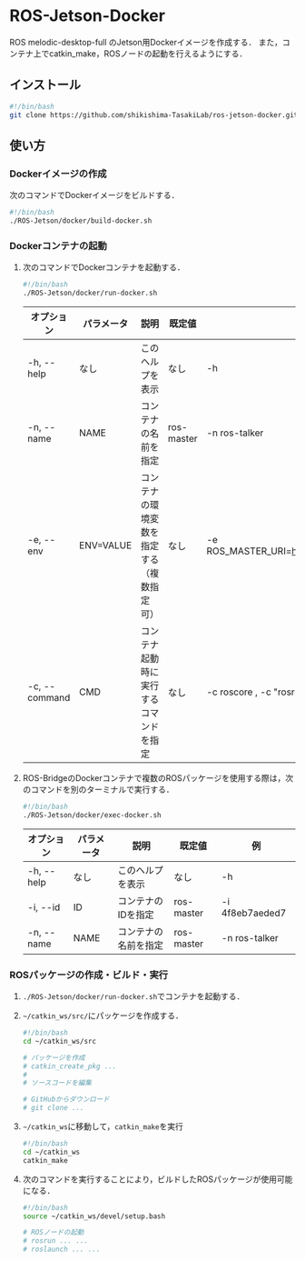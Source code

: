 # ROS-Jetson-Docker
ROS melodic-desktop-full のJetson用Dockerイメージを作成する．
また，コンテナ上でcatkin_make，ROSノードの起動を行えるようにする．

## インストール
```bash
#!/bin/bash
git clone https://github.com/shikishima-TasakiLab/ros-jetson-docker.git ROS-Jetson
```

## 使い方

### Dockerイメージの作成

次のコマンドでDockerイメージをビルドする．
```bash
#!/bin/bash
./ROS-Jetson/docker/build-docker.sh
```

### Dockerコンテナの起動

1. 次のコマンドでDockerコンテナを起動する．
    ```bash
    #!/bin/bash
    ./ROS-Jetson/docker/run-docker.sh
    ```
    |オプション   |パラメータ|説明                                      |既定値    |例                                         |
    |-------------|----------|------------------------------------------|----------|-------------------------------------------|
    |-h, --help   |なし      |このヘルプを表示                          |なし      |-h                                         |
    |-n, --name   |NAME      |コンテナの名前を指定                      |ros-master|-n ros-talker                              |
    |-e, --env    |ENV=VALUE |コンテナの環境変数を指定する（複数指定可）|なし      |-e ROS_MASTER_URI=http://192.168.2.10:11311|
    |-c, --command|CMD       |コンテナ起動時に実行するコマンドを指定    |なし      |-c roscore , -c "rosrun rviz rviz"         |

2. ROS-BridgeのDockerコンテナで複数のROSパッケージを使用する際は，次のコマンドを別のターミナルで実行する．

    ```bash
    #!/bin/bash
    ./ROS-Jetson/docker/exec-docker.sh
    ```
    |オプション|パラメータ|説明                |既定値    |例             |
    |----------|----------|--------------------|----------|---------------|
    |-h, --help|なし      |このヘルプを表示    |なし      |-h             |
    |-i, --id  |ID        |コンテナのIDを指定  |ros-master|-i 4f8eb7aeded7|
    |-n, --name|NAME      |コンテナの名前を指定|ros-master|-n ros-talker  |

### ROSパッケージの作成・ビルド・実行

1. `./ROS-Jetson/docker/run-docker.sh`でコンテナを起動する．

2. `~/catkin_ws/src/`にパッケージを作成する．

    ```bash
    #!/bin/bash
    cd ~/catkin_ws/src

    # パッケージを作成
    # catkin_create_pkg ...
    #
    # ソースコードを編集

    # GitHubからダウンロード
    # git clone ...
    ```

3. `~/catkin_ws`に移動して，`catkin_make`を実行

    ```bash
    #!/bin/bash
    cd ~/catkin_ws
    catkin_make
    ```

4. 次のコマンドを実行することにより，ビルドしたROSパッケージが使用可能になる．

    ```bash
    #!/bin/bash
    source ~/catkin_ws/devel/setup.bash

    # ROSノードの起動
    # rosrun ... ...
    # roslaunch ... ...
    ```